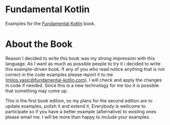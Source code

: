# Fundamental Kotlin
Examples for the [Fundamental Kotlin](http://www.fundamental-kotlin.com/) book.

# About the Book
Reason I decided to write this book was my strong impression with this language. As I want as much as possible people to try it i decided to write this example-driven book. If any of you who read notice anything that is not correct in the code examples please report it to me (milos.vasic@fundamental-kotlin.com), I will check and apply the changes in code if needed. Since this is a new technology for me too it is possible that something may come up.

This is the first book edition, so my plans for the second edition are to update examples, polish it and extend it. Everybody is wellcome to participate so if you have a better example (alternative) to existing ones please email me. I will be more than happy to include your examples. 
